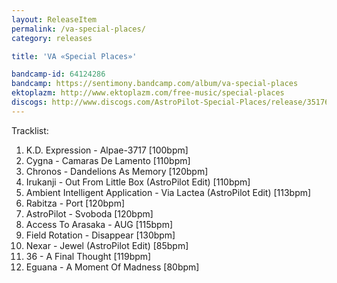 ```yaml
---
layout: ReleaseItem
permalink: /va-special-places/
category: releases

title: 'VA «Special Places»'

bandcamp-id: 64124286
bandcamp: https://sentimony.bandcamp.com/album/va-special-places
ektoplazm: http://www.ektoplazm.com/free-music/special-places
discogs: http://www.discogs.com/AstroPilot-Special-Places/release/3517621
---
```


Tracklist:

01. K.D. Expression - Alpae-3717 [100bpm]
02. Cygna - Camaras De Lamento [110bpm]
03. Chronos - Dandelions As Memory [120bpm]
04. Irukanji - Out From Little Box (AstroPilot Edit) [110bpm]
05. Ambient Intelligent Application - Via Lactea (AstroPilot Edit) [113bpm]
06. Rabitza - Port [120bpm]
07. AstroPilot - Svoboda [120bpm]
08. Access To Arasaka - AUG [115bpm]
09. Field Rotation - Disappear [130bpm]
10. Nexar - Jewel (AstroPilot Edit) [85bpm]
11. 36 - A Final Thought [119bpm]
12. Eguana - A Moment Of Madness [80bpm]

